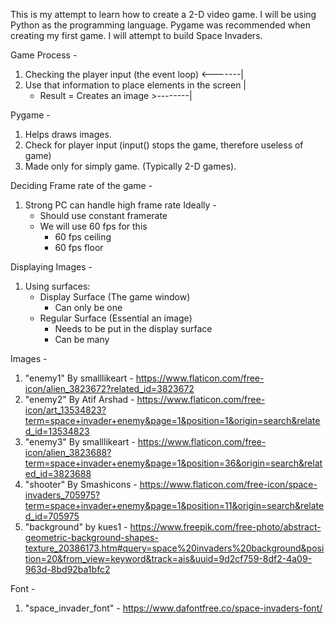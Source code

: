 
This is my attempt to learn how to create a 2-D video game. I will be using Python as the programming language. Pygame was recommended when creating my first game. I will attempt to build Space Invaders. 

Game Process - 
   1. Checking the player input (the event loop)              <-------|
   2. Use that information to place elements in the screen            |
        - Result = Creates an image                          >--------|

Pygame - 
   1. Helps draws images. 
   2. Check for player input 
       (input() stops the game, therefore useless of game)
   3. Made only for simply game. (Typically 2-D games).

Deciding Frame rate of the game -
   1. Strong PC can handle high frame rate
   Ideally - 
       - Should use constant framerate
       - We will use 60 fps for this 
           * 60 fps ceiling
           * 60 fps floor 

Displaying Images -
   1. Using surfaces:
       - Display Surface (The game window)
           * Can only be one
       - Regular Surface (Essential an image)
           * Needs to be put in the display surface 
           * Can be many 


Images -
   1. "enemy1" By smalllikeart - https://www.flaticon.com/free-icon/alien_3823672?related_id=3823672
   2. "enemy2" By Atif Arshad - https://www.flaticon.com/free-icon/art_13534823?term=space+invader+enemy&page=1&position=1&origin=search&related_id=13534823
   3. "enemy3" By smalllikeart - https://www.flaticon.com/free-icon/alien_3823688?term=space+invader+enemy&page=1&position=36&origin=search&related_id=3823688
   4. "shooter" By Smashicons - https://www.flaticon.com/free-icon/space-invaders_705975?term=space+invader+enemy&page=1&position=11&origin=search&related_id=705975
   5. "background" by kues1 - https://www.freepik.com/free-photo/abstract-geometric-background-shapes-texture_20386173.htm#query=space%20invaders%20background&position=20&from_view=keyword&track=ais&uuid=9d2cf759-8df2-4a09-963d-8bd92ba1bfc2

Font - 
   1. "space_invader_font" - https://www.dafontfree.co/space-invaders-font/